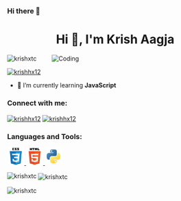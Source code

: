 ### Hi there 👋

<!--
**krishxtc/krishxtc** is a ✨ _special_ ✨ repository because its `README.md` (this file) appears on your GitHub profile.

Here are some ideas to get you started:

- 🔭 I’m currently working on ...
- 🌱 I’m currently learning ...
- 👯 I’m looking to collaborate on ...
- 🤔 I’m looking for help with ...
- 💬 Ask me about ...
- 📫 How to reach me: ...
- 😄 Pronouns: ...
- ⚡ Fun fact: ...
-->

<h1 align="center">Hi 👋, I'm Krish Aagja</h1>
<img align="right" alt="Coding" width="400" src="https://thoughtwin.com/assets/img/Python_img.gif">

<p align="left"> <img src="https://komarev.com/ghpvc/?username=krishxtc&label=Profile%20views&color=0e75b6&style=flat" alt="krishxtc" /> </p>

<p align="left"> <a href="https://twitter.com/krishhx12" target="blank"><img src="https://img.shields.io/twitter/follow/krishhx12?logo=twitter&style=for-the-badge" alt="krishhx12" /></a> </p>

- 🌱 I’m currently learning **JavaScript**

<h3 align="left">Connect with me:</h3>
<p align="left">
<a href="https://twitter.com/krishhx12" target="blank"><img align="center" src="https://raw.githubusercontent.com/rahuldkjain/github-profile-readme-generator/master/src/images/icons/Social/twitter.svg" alt="krishhx12" height="30" width="40" /></a>
<a href="https://instagram.com/krishhx12" target="blank"><img align="center" src="https://raw.githubusercontent.com/rahuldkjain/github-profile-readme-generator/master/src/images/icons/Social/instagram.svg" alt="krishhx12" height="30" width="40" /></a>
</p>

<h3 align="left">Languages and Tools:</h3>
<p align="left"> <a href="https://www.w3schools.com/css/" target="_blank" rel="noreferrer"> <img src="https://raw.githubusercontent.com/devicons/devicon/master/icons/css3/css3-original-wordmark.svg" alt="css3" width="40" height="40"/> </a> <a href="https://www.w3.org/html/" target="_blank" rel="noreferrer"> <img src="https://raw.githubusercontent.com/devicons/devicon/master/icons/html5/html5-original-wordmark.svg" alt="html5" width="40" height="40"/> </a> <a href="https://www.python.org" target="_blank" rel="noreferrer"> <img src="https://raw.githubusercontent.com/devicons/devicon/master/icons/python/python-original.svg" alt="python" width="40" height="40"/> </a> </p>

<p><img align="left" src="https://github-readme-stats.vercel.app/api/top-langs?username=krishxtc&show_icons=true&locale=en&layout=compact" alt="krishxtc" /></p>

<p>&nbsp;<img align="center" src="https://github-readme-stats.vercel.app/api?username=krishxtc&show_icons=true&locale=en" alt="krishxtc" /></p>

<p><img align="center" src="https://github-readme-streak-stats.herokuapp.com/?user=krishxtc&" alt="krishxtc" /></p>
